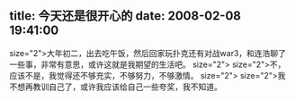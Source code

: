 title: 今天还是很开心的
date: 2008-02-08 19:41:00
---

 size="2">大年初二，出去吃午饭，然后回家玩扑克还有对战war3，和连浩聊了一些事，非常有意思，或许这就是我期望的生活吧。  size="2">   size="2">不，应该不是，我觉得还不够充实，不够努力，不够激情。  size="2">   size="2">我不想再教训自己了，或许我应该给自己一些夸奖，我不知道。
